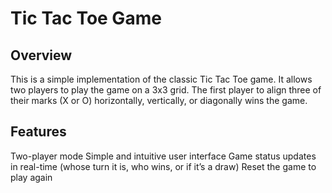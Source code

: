 # Tic Tac Toe Game

## Overview
This is a simple implementation of the classic Tic Tac Toe game. It allows two players to play the game on a 3x3 grid. The first player to align three of their marks (X or O) horizontally, vertically, or diagonally wins the game.

## Features
Two-player mode
Simple and intuitive user interface
Game status updates in real-time (whose turn it is, who wins, or if it’s a draw)
Reset the game to play again